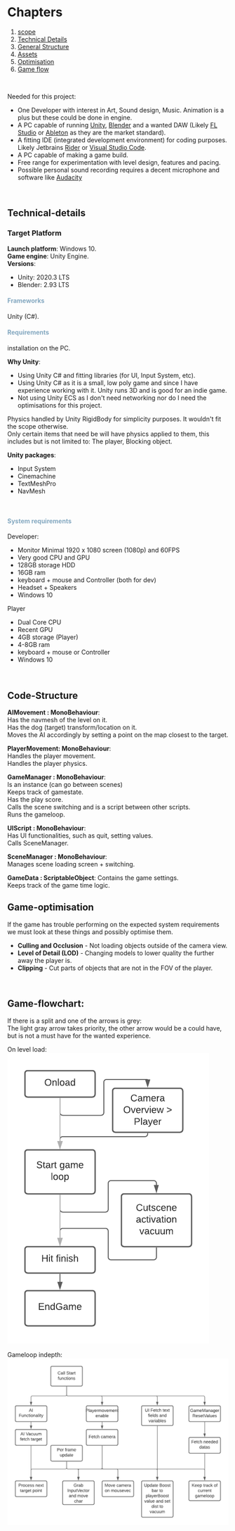 # Chapters
1. [scope](#scope)
2. [Technical Details](#Technical-details)
3. [General Structure](#Code-Structure)
4. [Assets](#Assets)
5. [Optimisation](#Game-optimisation)
6. [Game flow](#game-flowchart)
<br>  


Needed for this project:
- One Developer with interest in Art, Sound design, Music. Animation is a plus but these could be done in engine.
- A PC capable of running [Unity](https://unity.com), [Blender](https://blender.org/) and a wanted DAW (Likely [FL Studio](https://image-line.com) or [Ableton](https://ableton.com) as they are the market standard).
- A fitting IDE (integrated development environment) for coding purposes. Likely Jetbrains [Rider](https://www.jetbrains.com/rider/) or [Visual Studio Code](https://visualstudio.microsoft.com/).
- A PC capable of making a game build.
- Free range for experimentation with level design, features and pacing.  
- Possible personal sound recording requires a decent microphone and software like [Audacity](https://www.audacityteam.org/)
<br>  

## Technical-details
### Target Platform
**Launch platform**: Windows 10.  
**Game engine**: Unity Engine.  
**Versions**:  
- Unity: 2020.3 LTS
- Blender: 2.93 LTS
  <br>
  
<h4 style="color: rgb(132, 168, 192);">Frameworks</h4>
Unity (C#).  
<br>

<h4 style="color: rgb(132, 168, 192);">Requirements</h4>
installation on the PC.  
<br>
  
**Why Unity**:
- Using Unity C# and fitting libraries (for UI, Input System, etc).  
- Using Unity C# as it is a small, low poly game and since I have experience working with it. Unity runs 3D and is good for an indie game.
- Not using Unity ECS as I don't need networking nor do I need the optimisations for this project.  

Physics handled by Unity RigidBody for simplicity purposes. It wouldn't fit the scope otherwise.  
Only certain items that need be will have physics applied to them, this includes but is not limited to: The player, Blocking object.

**Unity packages**:
- Input System
- Cinemachine
- TextMeshPro
- NavMesh
<br>

<h4 style="color: rgb(132, 168, 192);">System requirements</h4>  

Developer:
- Monitor Minimal 1920 x 1080 screen (1080p) and 60FPS
- Very good CPU and GPU 
- 128GB storage HDD       
- 16GB ram
- keyboard + mouse and Controller (both for dev)
- Headset + Speakers
- Windows 10

Player
- Dual Core CPU
- Recent GPU
- 4GB storage (Player)  
- 4-8GB ram
- keyboard + mouse or Controller
- Windows 10
<br>  

## Code-Structure
**AIMovement : MonoBehaviour**:  
Has the navmesh of the level on it.  
Has the dog (target) transform/location on it.  
Moves the AI accordingly by setting a point on the map closest to the target.  

**PlayerMovement: MonoBehaviour**:  
Handles the player movement.  
Handles the player physics.  

**GameManager  : MonoBehaviour**:  
Is an instance (can go between scenes)  
Keeps track of gamestate.  
Has the play score.  
Calls the scene switching and is a script between other scripts.  
Runs the gameloop.  

**UIScript : MonoBehaviour**:  
Has UI functionalities, such as quit, setting values.  
Calls SceneManager.  

**SceneManager : MonoBehaviour**:  
Manages scene loading screen + switching.  

**GameData : ScriptableObject**:
Contains the game settings.  
Keeps track of the game time logic.  

## Game-optimisation
If the game has trouble performing on the expected system requirements we must look at these things and possibly optimise them.  
- **Culling and Occlusion** - Not loading objects outside of the camera view.
- **Level of Detail (LOD)**  - Changing models to lower quality the further away the player is.
- **Clipping** - Cut parts of objects that are not in the FOV of the player.
<br>  

## Game-flowchart:
If there is a split and one of the arrows is grey:  
The light gray arrow takes priority, the other arrow would be a could have, but is not a must have for the wanted experience.  

On level load:
![Game loop](./Assets/gameloop.png)
<br>

Gameloop indepth:
![Game loop indepth](./Assets/gameloopspecified.png)
<br>  